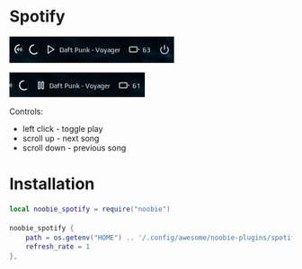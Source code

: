 # Spotify

![screenshot](./screenshots/screenshot.png)

![screenshot](./screenshots/screenshot2.png)

Controls:
 - left click - toggle play
 - scroll up - next song
 - scroll down - previous song

# Installation

```lua
local noobie_spotify = require("noobie")

noobie_spotify {
    path = os.getenv("HOME") .. '/.config/awesome/noobie-plugins/spotify/spotify.sh',
    refresh_rate = 1
},
```